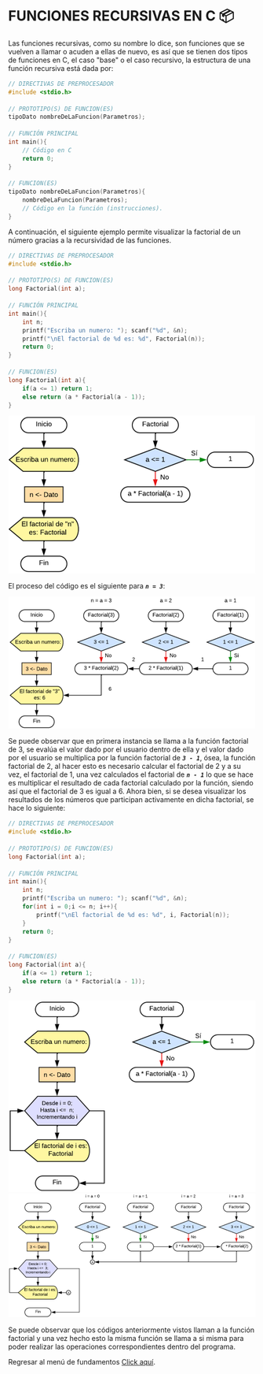 # FUNCIONES RECURSIVAS EN C :package:

Las funciones recursivas, como su nombre lo dice, son funciones que se vuelven a llamar o acuden a ellas de nuevo, es así que se tienen dos tipos de funciones en C, el caso "base" o el caso recursivo, la estructura de una función recursiva está dada por:

```C
// DIRECTIVAS DE PREPROCESADOR
#include <stdio.h>

// PROTOTIPO(S) DE FUNCION(ES)
tipoDato nombreDeLaFuncion(Parametros);

// FUNCIÓN PRINCIPAL
int main(){
    // Código en C
    return 0;
}

// FUNCION(ES)
tipoDato nombreDeLaFuncion(Parametros){
    nombreDeLaFuncion(Parametros);
    // Código en la función (instrucciones).
}
```

A continuación, el siguiente ejemplo permite visualizar la factorial de un número gracias a la recursividad de las funciones.

```C
// DIRECTIVAS DE PREPROCESADOR
#include <stdio.h>

// PROTOTIPO(S) DE FUNCION(ES)
long Factorial(int a);

// FUNCIÓN PRINCIPAL
int main(){
    int n;
    printf("Escriba un numero: "); scanf("%d", &n);
    printf("\nEl factorial de %d es: %d", Factorial(n));
    return 0;
}

// FUNCION(ES)
long Factorial(int a){
    if(a <= 1) return 1;
    else return (a * Factorial(a - 1));
}
```

<div> <img src="../../../imgs/01 - Lenguaje C/01 - FundamentosDeProgramacion/15 - FuncionesRecursivas/01 - factNumero.png"> </div>

El proceso del código es el siguiente para **_`n = 3`_**:

<div> <img src="../../../imgs/01 - Lenguaje C/01 - FundamentosDeProgramacion/15 - FuncionesRecursivas/02 - procesoFactNum.png"> </div>

Se puede observar que en primera instancia se llama a la función factorial de 3, se evalúa el valor dado por el usuario dentro de ella y el valor dado por el usuario se multiplica por la función factorial de **_`3 - 1`_**, ósea, la función factorial de 2, al hacer esto es necesario calcular el factorial de 2 y a su vez, el factorial de 1, una vez calculados el factorial de **_`n - 1`_** lo que se hace es multiplicar el resultado de cada factorial calculado por la función, siendo así que el factorial de 3 es igual a 6.
Ahora bien, si se desea visualizar los resultados de los números que participan activamente en dicha factorial, se hace lo siguiente:

```C
// DIRECTIVAS DE PREPROCESADOR
#include <stdio.h>

// PROTOTIPO(S) DE FUNCION(ES)
long Factorial(int a);

// FUNCIÓN PRINCIPAL
int main(){
    int n;
    printf("Escriba un numero: "); scanf("%d", &n);
    for(int i = 0;i <= n; i++){
        printf("\nEl factorial de %d es: %d", i, Factorial(n));
    }
    return 0;
}

// FUNCION(ES)
long Factorial(int a){
    if(a <= 1) return 1;
    else return (a * Factorial(a - 1));
}
```

<div> <img src="../../../imgs/01 - Lenguaje C/01 - FundamentosDeProgramacion/15 - FuncionesRecursivas/03 - factNumeroCompleto.png"> </div>

<div> <img src="../../../imgs/01 - Lenguaje C/01 - FundamentosDeProgramacion/15 - FuncionesRecursivas/04 - procesoFactNumCompleto.png"> </div>

Se puede observar que los códigos anteriormente vistos llaman a la función factorial y una vez hecho esto la misma función se llama a si misma para poder realizar las operaciones correspondientes dentro del programa.

Regresar al menú de fundamentos <a href="../../01 - FundamentosDeProgramacion/00 - Fundamentos.md">Click aquí</a>.
